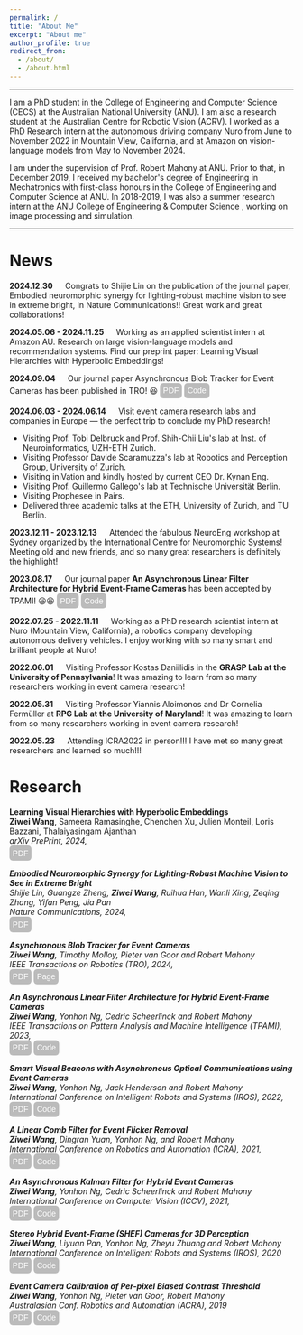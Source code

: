 ```yaml
---
permalink: /
title: "About Me"
excerpt: "About me"
author_profile: true
redirect_from: 
  - /about/
  - /about.html
---
```


<style type="text/css">
#touch {
 background-color: #bbb;
 padding: .4em;
 -moz-border-radius: 5px;
 -webkit-border-radius: 5px;
 border-radius: 6px;
 color: #fff;
 font-size: 14px;
 text-decoration: none;
 border: none;
}
#touch:hover {
 border: none;
 background: orange;
 box-shadow: 0px 0px 1px #777;
}
</style>

<style type="text/css">
a:link {text-decoration: none; }
a:hover { text-decoration: underline; }
</style>

------

I am a PhD student in the <a target="_blank" href="https://cecs.anu.edu.au/">College of Engineering and Computer Science (CECS)<a/> at the <a target="_blank" href="https://www.anu.edu.au/">Australian National University (ANU)<a/>. I am also a research student at the <a target="_blank" href="https://www.roboticvision.org/">Australian Centre for Robotic Vision (ACRV)<a/>. I worked as a PhD Research intern at the autonomous driving company [Nuro](https://www.nuro.ai/) from June to November 2022 in Mountain View, California, and at Amazon on vision-language models from May to November 2024.

I am under the supervision of <a target="_blank" href="https://users.cecs.anu.edu.au/~Robert.Mahony/">Prof. Robert Mahony<a/> at ANU.
Prior to that, in December 2019, I received my bachelor's degree of Engineering in Mechatronics with first-class honours in the College of Engineering and Computer Science at ANU. In 2018-2019, I was also a summer research intern at the <a target="_blank" href="https://cecs.anu.edu.au/study/more-information/summer-research-program"> ANU College of Engineering & Computer Science <a/>, working on image processing and simulation.

------

News
======
**2024.12.30** &emsp; Congrats to Shijie Lin on the publication of the journal paper, [Embodied neuromorphic synergy for lighting-robust machine vision to see in extreme bright](https://www.nature.com/articles/s41467-024-54789-8), in Nature Communications!! Great work and great collaborations!

**2024.05.06 - 2024.11.25** &emsp; Working as an applied scientist intern at Amazon AU. Research on large vision-language models and recommendation systems. Find our preprint paper: [Learning Visual Hierarchies with Hyperbolic Embeddings](https://arxiv.org/pdf/2411.17490)!

**2024.09.04** &emsp; Our journal paper [Asynchronous Blob Tracker for Event Cameras](https://ieeexplore.ieee.org/document/10665915) has been published in TRO! 😆 <a target="_blank" href="https://arxiv.org/abs/2307.10593"><button id="touch">PDF</button></a> <a target="_blank" href="https://github.com/ziweiWWANG/AEB-Tracker"><button id="touch">Code</button></a>


**2024.06.03 - 2024.06.14** &emsp; Visit event camera research labs and companies in Europe — the perfect trip to conclude my PhD research!
- Visiting <a target="_blank" href="https://www.ini.uzh.ch/~tobi/">Prof. Tobi Delbruck<a/> and  <a target="_blank" href="https://sensors.ini.ch/people/shih-chii-liu">Prof. Shih-Chii Liu<a/>'s lab at Inst. of Neuroinformatics, UZH-ETH Zurich.
- Visiting <a target="_blank" href="https://rpg.ifi.uzh.ch/people_scaramuzza.html">Professor Davide Scaramuzza<a/>'s lab at Robotics and Perception Group, University of Zurich.
- Visiting <a target="_blank" href="https://inivation.com/">iniVation<a/> and kindly hosted by current CEO <a target="_blank" href="https://www.kynaneng.com/">Dr. Kynan Eng<a/>.
- Visiting <a target="_blank" href="https://sites.google.com/view/guillermogallego">Prof. Guillermo Gallego<a/>'s lab at Technische Universität Berlin.
- Visiting <a target="_blank" href="https://www.prophesee.ai/"> Prophesee<a/> in Pairs.
- Delivered three academic talks at the ETH, University of Zurich, and TU Berlin.

**2023.12.11 - 2023.12.13** &emsp; Attended the fabulous NeuroEng workshop at Sydney organized by the International Centre for Neuromorphic Systems! Meeting old and new friends, and so many great researchers is definitely the highlight!

**2023.08.17** &emsp; Our journal paper **An Asynchronous Linear Filter Architecture for Hybrid Event-Frame Cameras** has been accepted by TPAMI! 😆😆 <a target="_blank" href="https://arxiv.org/pdf/2309.01159.pdf"><button id="touch">PDF</button></a> <a target="_blank" href="https://github.com/ziweiWWANG/Event-Asynchronous-Filter"><button id="touch">Code</button></a>

**2022.07.25 - 2022.11.11** &emsp; Working as a PhD research scientist intern at <a target="_blank" href="https://www.nuro.ai/">Nuro (Mountain View, California)<a/>, a robotics company developing autonomous delivery vehicles. I enjoy working with so many smart and brilliant people at Nuro!
  
**2022.06.01** &emsp; Visiting <a target="_blank" href="https://www.cis.upenn.edu/~kostas/"> Professor Kostas Daniilidis <a/> in the **GRASP Lab at the University of Pennsylvania**! It was amazing to learn from so many researchers working in event camera research! 
  
**2022.05.31** &emsp; Visiting <a target="_blank" href="http://users.umiacs.umd.edu/~yiannis/"> Professor Yiannis Aloimonos <a/> and <a target="_blank" href="https://users.umiacs.umd.edu/~fer/"> Dr Cornelia Fermüller <a/> at **RPG Lab at the University of Maryland**! It was amazing to learn from so many researchers working in event camera research! 
  
**2022.05.23** &emsp; Attending ICRA2022 in person!!! I have met so many great researchers and learned so much!!! 

Research
======

<a target="_blank" href="https://arxiv.org/pdf/2411.17490">**Learning Visual Hierarchies with Hyperbolic Embeddings**<a/><br>
**Ziwei Wang**, Sameera Ramasinghe, Chenchen Xu, Julien Monteil, Loris Bazzani, Thalaiyasingam Ajanthan<br>
<em>arXiv PrePrint, 2024, <em/><br>
<a target="_blank" href="https://arxiv.org/pdf/2411.17490"><button id="touch">PDF</button></a> 

<a target="_blank" href="https://www.nature.com/articles/s41467-024-54789-8">**Embodied Neuromorphic Synergy for Lighting-Robust Machine Vision to See in Extreme Bright**<a/><br>
Shijie Lin, Guangze Zheng, **Ziwei Wang**, Ruihua Han, Wanli Xing, Zeqing Zhang, Yifan Peng, Jia Pan<br>
<em>Nature Communications, 2024, <em/><br>
<a target="_blank" href="https://www.nature.com/articles/s41467-024-54789-8"><button id="touch">PDF</button></a> 

<a target="_blank" href="https://arxiv.org/abs/2307.10593">**Asynchronous Blob Tracker for Event Cameras**<a/><br>
**Ziwei Wang**, Timothy Molloy, Pieter van Goor and Robert Mahony<br>
<em>IEEE Transactions on Robotics (TRO), 2024, <em/><br>
<a target="_blank" href="https://arxiv.org/abs/2307.10593"><button id="touch">PDF</button></a> <a target="_blank" href="https://github.com/ziweiWWANG/AEB-Tracker"><button id="touch">Page</button></a>

<a target="_blank" href="https://arxiv.org/abs/2309.01159">**An Asynchronous Linear Filter Architecture for Hybrid Event-Frame Cameras**<a/><br>
**Ziwei Wang**, Yonhon Ng, Cedric Scheerlinck and Robert Mahony<br>
<em>IEEE Transactions on Pattern Analysis and Machine Intelligence (TPAMI), 2023, <em/><br>
<a target="_blank" href="https://arxiv.org/abs/2309.01159"><button id="touch">PDF</button></a> <a target="_blank" href="https://github.com/ziweiWWANG/Event-Asynchronous-Filter"><button id="touch">Code</button></a>

<a target="_blank" href="https://arxiv.org/abs/2208.01710">**Smart Visual Beacons with Asynchronous Optical Communications using Event Cameras**<a/><br>
**Ziwei Wang**, Yonhon Ng, Jack Henderson and Robert Mahony<br>
<em>International Conference on Intelligent Robots and Systems (IROS), 2022, <em/><br>
<a target="_blank" href="https://arxiv.org/abs/2208.01710"><button id="touch">PDF</button></a> <a target="_blank" href="https://github.com/ziweiWWANG/Event-Beacon-Communication"><button id="touch">Code</button></a>
  
<a target="_blank" href="https://arxiv.org/abs/2205.08090">**A Linear Comb Filter for Event Flicker Removal**<a/><br>
**Ziwei Wang**, Dingran Yuan, Yonhon Ng, and Robert Mahony<br>
<em>International Conference on Robotics and Automation (ICRA), 2021, <em/><br>
<a target="_blank" href="https://arxiv.org/abs/2205.08090"><button id="touch">PDF</button></a> <a target="_blank" href="https://github.com/ziweiWWANG/EFR"><button id="touch">Code</button></a>
  
<a target="_blank" href="https://arxiv.org/abs/2012.05590">**An Asynchronous Kalman Filter for Hybrid Event Cameras**<a/><br>
**Ziwei Wang**, Yonhon Ng, Cedric Scheerlinck and Robert Mahony<br>
<em>International Conference on Computer Vision (ICCV), 2021, <em/><br>
<a target="_blank" href="https://arxiv.org/abs/2012.05590"><button id="touch">PDF</button></a> <a target="_blank" href="https://github.com/ziweiWWANG/AKF"><button id="touch">Code</button></a>
  
<a target="_blank" href="https://arxiv.org/abs/2110.04988">**Stereo Hybrid Event-Frame (SHEF) Cameras for 3D Perception**<a/><br>
**Ziwei Wang**, Liyuan Pan, Yonhon Ng, Zheyu Zhuang and Robert Mahony<br>
<em>International Conference on Intelligent Robots and Systems (IROS), 2020<em/><br>
<a target="_blank" href="https://arxiv.org/abs/2110.04988"><button id="touch">PDF</button></a> <a target="_blank" href="https://github.com/ziweiWWANG/SHEF"><button id="touch">Code</button></a>

<a target="_blank" href="https://arxiv.org/pdf/2012.09378">**Event Camera Calibration of Per-pixel Biased Contrast Threshold**<a/><br>
**Ziwei Wang**, Yonhon Ng, Pieter van Goor, Robert Mahony<br>
<em>Australasian Conf. Robotics and Automation (ACRA), 2019<em/><br>
<a target="_blank" href="https://arxiv.org/pdf/2012.09378"><button id="touch">PDF</button></a> <a target="_blank" href="https://github.com/ziweiWWANG/Event-Camera-Calibration"><button id="touch">Code</button></a>  

